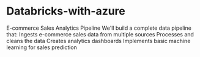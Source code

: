 # Databricks-with-azure
E-commerce Sales Analytics Pipeline We'll build a complete data pipeline that:  Ingests e-commerce sales data from multiple sources Processes and cleans the data Creates analytics dashboards Implements basic machine learning for sales prediction
